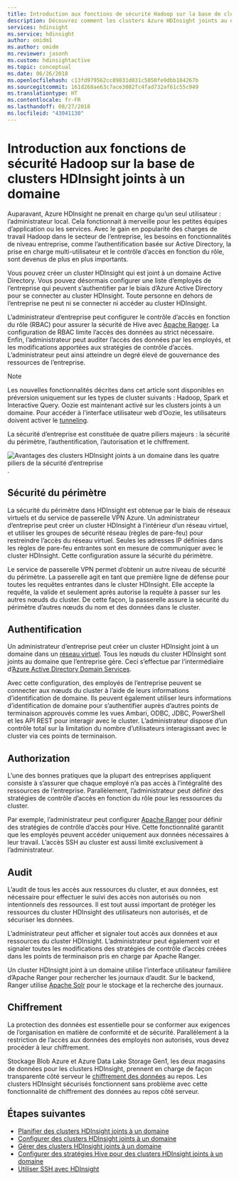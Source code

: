 ```yaml
---
title: Introduction aux fonctions de sécurité Hadoop sur la base de clusters Azure HDInsight joints à un domaine
description: Découvrez comment les clusters Azure HDInsight joints au domaine prennent en charge les quatre piliers de la sécurité d’entreprise.
services: hdinsight
ms.service: hdinsight
author: omidm1
ms.author: omidm
ms.reviewer: jasonh
ms.custom: hdinsightactive
ms.topic: conceptual
ms.date: 06/26/2018
ms.openlocfilehash: c13fd979562cc89831d031c5050fe9dbb184267b
ms.sourcegitcommit: 161d268ae63c7ace3082fc4fad732af61c55c949
ms.translationtype: HT
ms.contentlocale: fr-FR
ms.lasthandoff: 08/27/2018
ms.locfileid: "43041130"
---
```

# <a name="an-introduction-to-hadoop-security-with-domain-joined-hdinsight-clusters"></a>Introduction aux fonctions de sécurité Hadoop sur la base de clusters HDInsight joints à un domaine

Auparavant, Azure HDInsight ne prenait en charge qu’un seul utilisateur : l’administrateur local. Cela fonctionnait à merveille pour les petites équipes d’application ou les services. Avec le gain en popularité des charges de travail Hadoop dans le secteur de l’entreprise, les besoins en fonctionnalités de niveau entreprise, comme l’authentification basée sur Active Directory, la prise en charge multi-utilisateur et le contrôle d’accès en fonction du rôle, sont devenus de plus en plus importants. 

Vous pouvez créer un cluster HDInsight qui est joint à un domaine Active Directory. Vous pouvez désormais configurer une liste d’employés de l’entreprise qui peuvent s’authentifier par le biais d’Azure Active Directory pour se connecter au cluster HDInsight. Toute personne en dehors de l’entreprise ne peut ni se connecter ni accéder au cluster HDInsight. 

L’administrateur d’entreprise peut configurer le contrôle d’accès en fonction du rôle (RBAC) pour assurer la sécurité de Hive avec [Apache Ranger](http://hortonworks.com/apache/ranger/). La configuration de RBAC limite l’accès des données au strict nécessaire. Enfin, l’administrateur peut auditer l’accès des données par les employés, et les modifications apportées aux stratégies de contrôle d’accès. L’administrateur peut ainsi atteindre un degré élevé de gouvernance des ressources de l’entreprise.

> [!NOTE]
> Les nouvelles fonctionnalités décrites dans cet article sont disponibles en préversion uniquement sur les types de cluster suivants : Hadoop, Spark et Interactive Query. Oozie est maintenant activé sur les clusters joints à un domaine. Pour accéder à l’interface utilisateur web d’Oozie, les utilisateurs doivent activer le [tunneling](../hdinsight-linux-ambari-ssh-tunnel.md).

La sécurité d’entreprise est constituée de quatre piliers majeurs : la sécurité du périmètre, l’authentification, l’autorisation et le chiffrement.

![Avantages des clusters HDInsight joints à un domaine dans les quatre piliers de la sécurité d’entreprise](./media/apache-domain-joined-introduction/hdinsight-domain-joined-four-pillars.png).

## <a name="perimeter-security"></a>Sécurité du périmètre
La sécurité du périmètre dans HDInsight est obtenue par le biais de réseaux virtuels et du service de passerelle VPN Azure. Un administrateur d’entreprise peut créer un cluster HDInsight à l’intérieur d’un réseau virtuel, et utiliser les groupes de sécurité réseau (règles de pare-feu) pour restreindre l’accès du réseau virtuel. Seules les adresses IP définies dans les règles de pare-feu entrantes sont en mesure de communiquer avec le cluster HDInsight. Cette configuration assure la sécurité du périmètre.

Le service de passerelle VPN permet d’obtenir un autre niveau de sécurité du périmètre. La passerelle agit en tant que première ligne de défense pour toutes les requêtes entrantes dans le cluster HDInsight. Elle accepte la requête, la valide et seulement après autorise la requête à passer sur les autres nœuds du cluster. De cette façon, la passerelle assure la sécurité du périmètre d’autres nœuds du nom et des données dans le cluster.

## <a name="authentication"></a>Authentification
Un administrateur d’entreprise peut créer un cluster HDInsight joint à un domaine dans un [réseau virtuel](https://azure.microsoft.com/services/virtual-network/). Tous les nœuds du cluster HDInsight sont joints au domaine que l’entreprise gère. Ceci s’effectue par l’intermédiaire d’[Azure Active Directory Domain Services](../../active-directory-domain-services/active-directory-ds-overview.md). 

Avec cette configuration, des employés de l’entreprise peuvent se connecter aux nœuds du cluster à l’aide de leurs informations d’identification de domaine. Ils peuvent également utiliser leurs informations d’identification de domaine pour s’authentifier auprès d’autres points de terminaison approuvés comme les vues Ambari, ODBC, JDBC, PowerShell et les API REST pour interagir avec le cluster. L’administrateur dispose d’un contrôle total sur la limitation du nombre d’utilisateurs interagissant avec le cluster via ces points de terminaison.

## <a name="authorization"></a>Authorization
L’une des bonnes pratiques que la plupart des entreprises appliquent consiste à s’assurer que chaque employé n’a pas accès à l’intégralité des ressources de l’entreprise. Parallèlement, l’administrateur peut définir des stratégies de contrôle d’accès en fonction du rôle pour les ressources du cluster. 

Par exemple, l’administrateur peut configurer [Apache Ranger](http://hortonworks.com/apache/ranger/) pour définir des stratégies de contrôle d’accès pour Hive. Cette fonctionnalité garantit que les employés peuvent accéder uniquement aux données nécessaires à leur travail. L’accès SSH au cluster est aussi limité exclusivement à l’administrateur.

## <a name="auditing"></a>Audit
L’audit de tous les accès aux ressources du cluster, et aux données, est nécessaire pour effectuer le suivi des accès non autorisés ou non intentionnels des ressources. Il est tout aussi important de protéger les ressources du cluster HDInsight des utilisateurs non autorisés, et de sécuriser les données. 

L’administrateur peut afficher et signaler tout accès aux données et aux ressources du cluster HDInsight. L’administrateur peut également voir et signaler toutes les modifications des stratégies de contrôle d’accès créées dans les points de terminaison pris en charge par Apache Ranger. 

Un cluster HDInsight joint à un domaine utilise l’interface utilisateur familière d’Apache Ranger pour rechercher les journaux d’audit. Sur le backend, Ranger utilise [Apache Solr](http://hortonworks.com/apache/solr/) pour le stockage et la recherche des journaux.

## <a name="encryption"></a>Chiffrement
La protection des données est essentielle pour se conformer aux exigences de l’organisation en matière de conformité et de sécurité. Parallèlement à la restriction de l’accès aux données des employés non autorisés, vous devez procéder à leur chiffrement. 

Stockage Blob Azure et Azure Data Lake Storage Gen1, les deux magasins de données pour les clusters HDInsight, prennent en charge de façon transparente côté serveur le [chiffrement des données](../../storage/common/storage-service-encryption.md) au repos. Les clusters HDInsight sécurisés fonctionnent sans problème avec cette fonctionnalité de chiffrement des données au repos côté serveur.

## <a name="next-steps"></a>Étapes suivantes
* [Planifier des clusters HDInsight joints à un domaine](apache-domain-joined-architecture.md)
* [Configurer des clusters HDInsight joints à un domaine](apache-domain-joined-configure.md)
* [Gérer des clusters HDInsight joints à un domaine](apache-domain-joined-manage.md)
* [Configurer des stratégies Hive pour des clusters HDInsight joints à un domaine](apache-domain-joined-run-hive.md)
* [Utiliser SSH avec HDInsight](../hdinsight-hadoop-linux-use-ssh-unix.md#domainjoined)

